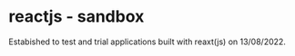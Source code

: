 # reactjs - sandbox

Estabished to test and trial applications built with reaxt(js) on 13/08/2022.

